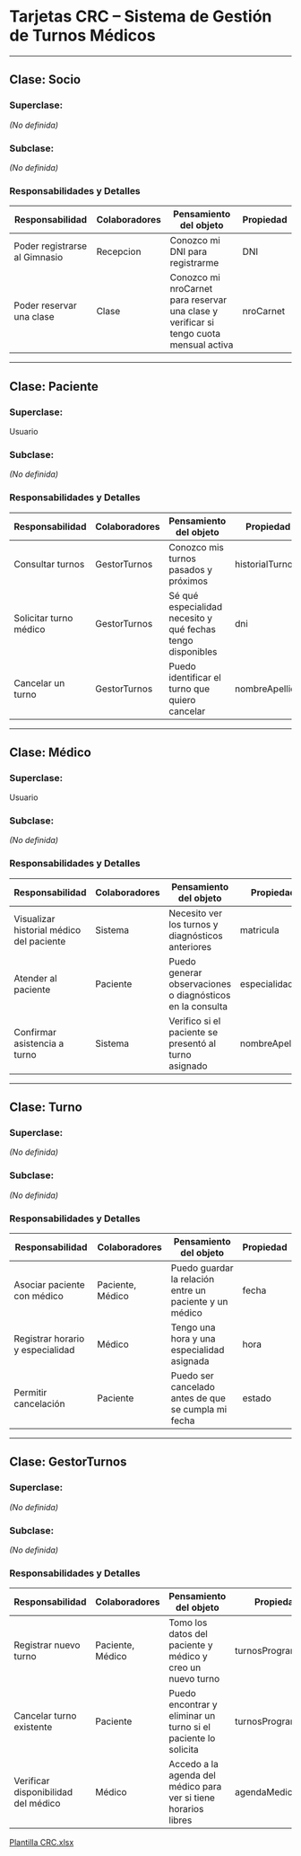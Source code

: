 # Tarjetas CRC – Sistema de Gestión de Turnos Médicos

---

## Clase: Socio

### Superclase:
*(No definida)*

### Subclase:
*(No definida)*

### Responsabilidades y Detalles

| Responsabilidad                                      | Colaboradores | Pensamiento del objeto                                                                 | Propiedad   |
|------------------------------------------------------|---------------|----------------------------------------------------------------------------------------|-------------|
| Poder registrarse al Gimnasio                        | Recepcion     | Conozco mi DNI para registrarme                                                        | DNI         |
| Poder reservar una clase                             | Clase         | Conozco mi nroCarnet para reservar una clase y verificar si tengo cuota mensual activa| nroCarnet   |

---

## Clase: Paciente

### Superclase:
Usuario

### Subclase:
*(No definida)*

### Responsabilidades y Detalles

| Responsabilidad                         | Colaboradores | Pensamiento del objeto                                                | Propiedad      |
|-----------------------------------------|---------------|------------------------------------------------------------------------|----------------|
| Consultar turnos                        | GestorTurnos  | Conozco mis turnos pasados y próximos                                  | historialTurnos |
| Solicitar turno médico                  | GestorTurnos  | Sé qué especialidad necesito y qué fechas tengo disponibles            | dni            |
| Cancelar un turno                       | GestorTurnos  | Puedo identificar el turno que quiero cancelar                         | nombreApellido |

---

## Clase: Médico

### Superclase:
Usuario

### Subclase:
*(No definida)*

### Responsabilidades y Detalles

| Responsabilidad                         | Colaboradores | Pensamiento del objeto                                           | Propiedad       |
|-----------------------------------------|---------------|------------------------------------------------------------------|-----------------|
| Visualizar historial médico del paciente| Sistema       | Necesito ver los turnos y diagnósticos anteriores                | matricula       |
| Atender al paciente                     | Paciente      | Puedo generar observaciones o diagnósticos en la consulta         | especialidad    |
| Confirmar asistencia a turno            | Sistema       | Verifico si el paciente se presentó al turno asignado            | nombreApellido  |

---

## Clase: Turno

### Superclase:
*(No definida)*

### Subclase:
*(No definida)*

### Responsabilidades y Detalles

| Responsabilidad                 | Colaboradores | Pensamiento del objeto                                | Propiedad    |
|--------------------------------|---------------|--------------------------------------------------------|--------------|
| Asociar paciente con médico    | Paciente, Médico | Puedo guardar la relación entre un paciente y un médico | fecha        |
| Registrar horario y especialidad | Médico        | Tengo una hora y una especialidad asignada             | hora         |
| Permitir cancelación           | Paciente       | Puedo ser cancelado antes de que se cumpla mi fecha     | estado       |

---

## Clase: GestorTurnos

### Superclase:
*(No definida)*

### Subclase:
*(No definida)*

### Responsabilidades y Detalles

| Responsabilidad                         | Colaboradores | Pensamiento del objeto                                            | Propiedad         |
|-----------------------------------------|---------------|-------------------------------------------------------------------|-------------------|
| Registrar nuevo turno                   | Paciente, Médico | Tomo los datos del paciente y médico y creo un nuevo turno         | turnosProgramados |
| Cancelar turno existente                | Paciente      | Puedo encontrar y eliminar un turno si el paciente lo solicita     | turnosProgramados |
| Verificar disponibilidad del médico     | Médico        | Accedo a la agenda del médico para ver si tiene horarios libres    | agendaMedica      |


[Plantilla CRC.xlsx](https://github.com/user-attachments/files/19965200/Encuentro.N.5.-.Plantilla.CRC.xlsx) 

